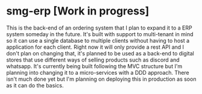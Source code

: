 # smg-erp [Work in progress]

This is the back-end of an ordering system that I plan to expand it to a ERP system someday in the future. 
It's built with support to multi-tenant in mind so it can use a single database to multiple clients without having to
host a application for each client.
Right now it will only provide a rest API and I don't plan on changing that, it's planned to be used as a back-end to digital stores that use different ways of selling products such as discord and whatsapp.
It's currently being built following the MVC structure but I'm planning into changing it to a micro-services with a DDD approach.
There isn't much done yet but I'm planning on deploying this in production as soon as it can do the basics.
